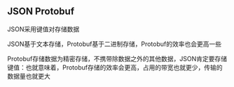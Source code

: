 ## JSON Protobuf

JSON采用键值对存储数据

JSON基于文本存储，Protobuf基于二进制存储，Protobuf的效率也会更高一些

Protobuf存储数据为精密存储，不携带除数据之外的其他数据，JSON肯定要存储键值：也就意味着，Protobuf存储的效率会更高，占用的带宽也就更少，传输的数据量也就更大